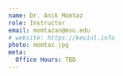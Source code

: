 ```yaml
---
name: Dr. Anik Momtaz
role: Instructor
email: momtazan@msu.edu
# website: https://kevinl.info
photo: momtaz.jpg
meta:
  Office Hours: TBD
---
```


<!-- [Schedule an appointment](#){: .btn .btn-outline } -->
